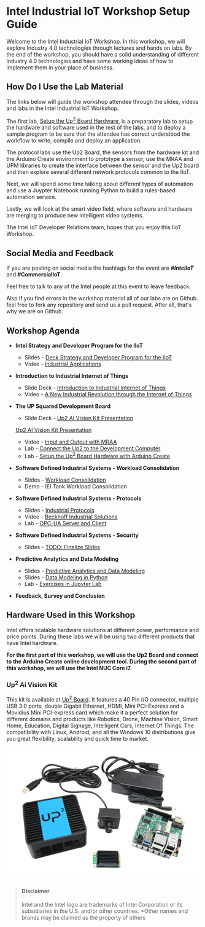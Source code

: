 # Intel Industrial IoT Workshop Setup Guide
Welcome to the Intel Industrial IoT Workshop. In this workshop, we will explore Industry 4.0 technologies through lectures and hands on labs. By the end of the workshop, you should have a solid understanding of different Industry 4.0 technologies and have some working ideas of how to implement them in your place of business.

## How Do I Use the Lab Material

The links below will guide the workshop attendee through the slides, videos and labs in the Intel Industrial IoT Workshop.

The first lab, [Setup the Up<sup>2</sup> Board Hardware](https://software.intel.com/en-us/upsquared-grove-getting-started-guide), is a preparatory lab to setup the hardware and software used in the rest of the labs, and to deploy a sample program to be sure that the attendee has correct understood the workflow to write, compile and deploy an application.

The protocol labs use the Up2 Board, the sensors from the hardware kit and the Arduino Create environment to prototype a sensor, use the MRAA and UPM libraries to create the interface between the sensor and the Up2 board and then explore several different network protocols common to the IIoT.

Next, we will spend some time talking about different types of automation and use a Juypter Notebook running Python to build a rules-based automation service.

Lastly, we will look at the smart video field, where software and hardware are merging to produce new intelligent video systems.

The Intel IoT Developer Relations team, hopes that you enjoy this IIoT Workshop.

## Social Media and Feedback

If you are posting on social media the hashtags for the event are ***#IntelIoT*** and **#CommercialIoT**.

Feel free to talk to any of the Intel people at this event to leave feedback.

Also if you find errors in the workshop material all of our labs are on Github. feel free to fork any repository and send us a pull request. After all, that's why we are on Github.


## Workshop Agenda
* **Intel Strategy and Developer Program for the IIoT**
  - Slides - [Deck Strategy and Developer Program for the IIoT ](./presentations/Intel-Strategy-and-Dev-Program-for-IIoT.pdf)
  - Video - [Industrial Applications](https://www.intel.com/content/www/us/en/industrial-automation/overview.html)

* **Introduction to Industrial Internet of Things**
  - Slide Deck - [Introduction to Industrial Internet of Things](./presentations/Introduction-to-the-Industrial-Internet-of-Things.pdf)
  - Video - [A New Industrial Revolution through the Internet of Things](https://www.intel.com/content/www/us/en/industrial-automation/industrial-vision-video.html)

* **The UP Squared Development Board**
  - Slide Deck - [Up2 AI Vision Kit Presentation](./presentations/AI-Edge-UP-Series.pdf)

   [Up2 AI Vision Kit Presentation]()
  - Video - [Input and Output with MRAA](https://www.youtube.com/watch?v=hY4HudLuvEM)
  - Lab - [Connect the Up2 to the Development Computer](https://github.com/intel-iot-devkit/smart-video-workshop/blob/master/up2-vision-kit/dev_machine_setup.md)
  - Lab - [Setup the Up<sup>2</sup> Board Hardware with Arduino Create](https://github.com/SSG-DRD-IOT/lab-up2-setup/tree/ai-vision-kit)

* **Software Defined Industrial Systems - Workload Consolidation**
  - Slides - [Workload Consolidation](./presentations/WorkLoad-Consolidation-Virtualization-and-Real-Time-Systems.pdf)
  - Demo - IEI Tank Workload Consolidation

* **Software Defined Industrial Systems - Protocols**
  - Slides - [Industrial Protocols](./presentations/Industrial-Protocols.pdf)
  - Video - [Beckhoff Industrial Solutions](https://www.intel.com/content/www/us/en/industrial-automation/products-and-solutions/intel-beckhoff-industrial-solutions-video.html)
  - Lab - [OPC-UA Server and Client](https://github.com/SSG-DRD-IOT/lab-sensors-opc-ua)

* **Software Defined Industrial Systems - Security**
  - Slides - [TODO: Finalize Slides]()

* **Predictive Analytics and Data Modeling**
  - Slides - [Predictive Analytics and Data Modeling]()
  - Slides - [Data Modeling in Python](./presentations/predictive-analytics-bosch-lab.pdf)
  - Lab - [Exercises in Jupyter Lab](https://github.com/SSG-DRD-IOT/lab-predictive-analytics)

* **Feedback, Survey and Conclusion**

## Hardware Used in this Workshop
Intel offers scalable hardware solutions at different power, performance and price points. During these labs we will be using two different products that have Intel hardware.

**For the first part of this workshop, we will use the Up2 Board and connect to the Arduino Create online development tool. During the second part of this workshop, we will use the Intel NUC Core i7.**


### Up<sup>2</sup> Ai Vision Kit
This kit is available at [Up<sup>2</sup> Board](http://www.up-board.org/upsquared/). It features a 40 Pin I/O connector, multiple USB 3.0 ports, double Gigabit Ethernet, HDMI, Mini PCI-Express and a Movidius Mini PCI-express card which make it a perfect solution for different domains and products like Robotics, Drone, Machine Vision, Smart Home, Education, Digital Signage, Intelligent Cars, Internet Of Things. The compatibility with Linux, Android, and all the Windows 10 distributions give you great flexibility, scalability and quick time to market.

![](images/kit-contents-overlay.png)
> #### Disclaimer
> Intel and the Intel logo are trademarks of Intel Corporation or its subsidiaries in the U.S. and/or other countries.
> *Other names and brands may be claimed as the property of others
